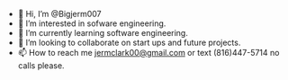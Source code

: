 - 👋 Hi, I’m @Bigjerm007
- 👀 I’m interested in sofware engineering.
- 🌱 I’m currently learning software engineering.
- 💞️ I’m looking to collaborate on start ups and future projects.
- 📫 How to reach me jermclark00@gmail.com or text (816)447-5714 no calls please.

<!---
Bigjerm007/Bigjerm007 is a ✨ special ✨ repository because its `README.md` (this file) appears on your GitHub profile.
You can click the Preview link to take a look at your changes.
--->
